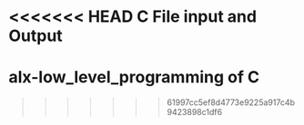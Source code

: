 <<<<<<< HEAD
C File input and Output
=======
# alx-low_level_programming of C
>>>>>>> 61997cc5ef8d4773e9225a917c4b9423898c1df6

